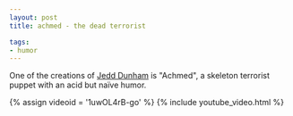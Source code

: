 ```yaml
---
layout: post
title: achmed - the dead terrorist

tags:
- humor
---
```

One of the creations of [Jedd Dunham](http://www.jeffdunham.com/) is "Achmed", a skeleton terrorist puppet with an acid but naïve humor.

{% assign videoid = '1uwOL4rB-go' %}
{% include youtube_video.html %}
